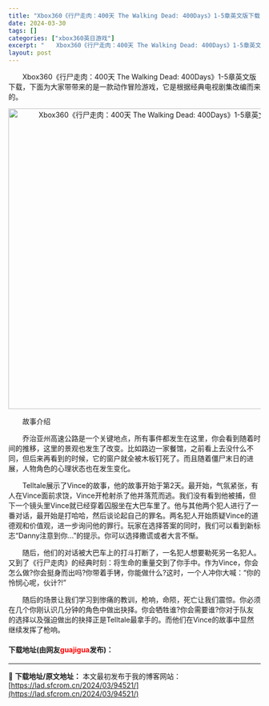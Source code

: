 ```yaml
---
title: "Xbox360《行尸走肉：400天 The Walking Dead: 400Days》1-5章英文版下载"
date: 2024-03-30
tags: []
categories: ["xbox360英日游戏"]
excerpt: "　　Xbox360《行尸走肉：400天 The Walking Dead: 400Days》1-5章英文版下载，下面为大家带带来的是一款动作冒险游戏，它是根据经典电视剧集改编而来的。 　　故事介绍 　　乔治亚州高速公路是一个关键地点，所有事件都发生在这里，你会看到随着时间的推移，这里的景观也发生了改&hellip;"
layout: post
---
```


 <p>　　Xbox360《行尸走肉：400天 The Walking Dead: 400Days》1-5章英文版下载，下面为大家带带来的是一款动作冒险游戏，它是根据经典电视剧集改编而来的。</p> <p align="center"><img align="" border="0" src="https://lad.sfcrom.cn/wp-content/uploads/2024/03/20240330_6607d312f1f34.webp" width="600" alt="Xbox360《行尸走肉：400天 The Walking Dead: 400Days》1-5章英文版下载" /></p> <p>　　故事介绍</p> <p>　　乔治亚州高速公路是一个关键地点，所有事件都发生在这里，你会看到随着时间的推移，这里的景观也发生了改变。比如路边一家餐馆，之前看上去没什么不同，但后来再看到的时候，它的窗户就全被木板钉死了。而且随着僵尸末日的进展，人物角色的心理状态也在发生变化。</p> <p>　　Telltale展示了Vince的故事，他的故事开始于第2天。最开始，气氛紧张，有人在Vince面前求饶，Vince开枪射杀了他并落荒而逃。我们没有看到他被捕，但下一个镜头里Vince就已经穿着囚服坐在大巴车里了。他与其他两个犯人进行了一番对话，最开始是打哈哈，然后谈论起自己的罪名。两名犯人开始质疑Vince的道德观和价值观，进一步询问他的罪行。玩家在选择答案的同时，我们可以看到新标志&ldquo;Danny注意到你...&rdquo;的提示。你可以选择撒谎或者大言不惭。</p> <p>　　随后，他们的对话被大巴车上的打斗打断了，一名犯人想要勒死另一名犯人。又到了《行尸走肉》的经典时刻：将生命的重量交到了你手中。作为Vince，你会怎么做?你会挺身而出吗?你带着手铐，你能做什么?这时，一个人冲你大喊：&ldquo;你的怜悯心呢，伙计?!&rdquo;</p> <p>　　随后的场景让我们学习到惨痛的教训，枪响，命陨，死亡让我们震惊。你必须在几个你刚认识几分钟的角色中做出抉择。你会牺牲谁?你会需要谁?你对于队友的选择以及强迫做出的抉择正是Telltale最拿手的。而他们在Vince的故事中显然继续发挥了枪响。</p> <p><h4>下载地址(由网友<font color="red">guajigua</font>发布)：</h4></p> 

---
📖 **下载地址/原文地址：** 本文最初发布于我的博客网站：[https://lad.sfcrom.cn/2024/03/94521/](https://lad.sfcrom.cn/2024/03/94521/)
